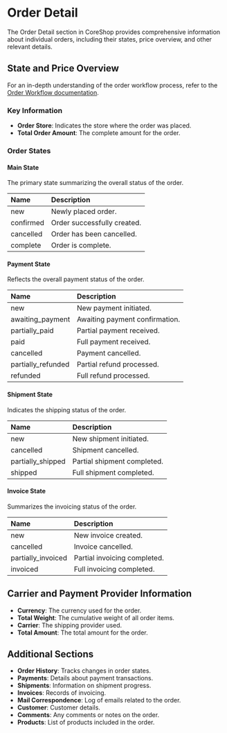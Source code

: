 # Order Detail

The Order Detail section in CoreShop provides comprehensive information about individual orders, including their states,
price overview, and other relevant details.

## State and Price Overview

For an in-depth understanding of the order workflow process, refer to
the [Order Workflow documentation](./03_Order_Workflow.md).

### Key Information

- **Order Store**: Indicates the store where the order was placed.
- **Total Order Amount**: The complete amount for the order.

### Order States

#### Main State

The primary state summarizing the overall status of the order.

| Name      | Description                 |
|:----------|:----------------------------|
| new       | Newly placed order.         |
| confirmed | Order successfully created. |
| cancelled | Order has been cancelled.   |
| complete  | Order is complete.          |

#### Payment State

Reflects the overall payment status of the order.

| Name               | Description                    |
|:-------------------|:-------------------------------|
| new                | New payment initiated.         |
| awaiting_payment   | Awaiting payment confirmation. |
| partially_paid     | Partial payment received.      |
| paid               | Full payment received.         |
| cancelled          | Payment cancelled.             |
| partially_refunded | Partial refund processed.      |
| refunded           | Full refund processed.         |

#### Shipment State

Indicates the shipping status of the order.

| Name              | Description                 |
|:------------------|:----------------------------|
| new               | New shipment initiated.     |
| cancelled         | Shipment cancelled.         |
| partially_shipped | Partial shipment completed. |
| shipped           | Full shipment completed.    |

#### Invoice State

Summarizes the invoicing status of the order.

| Name               | Description                  |
|:-------------------|:-----------------------------|
| new                | New invoice created.         |
| cancelled          | Invoice cancelled.           |
| partially_invoiced | Partial invoicing completed. |
| invoiced           | Full invoicing completed.    |

## Carrier and Payment Provider Information

- **Currency**: The currency used for the order.
- **Total Weight**: The cumulative weight of all order items.
- **Carrier**: The shipping provider used.
- **Total Amount**: The total amount for the order.

## Additional Sections

- **Order History**: Tracks changes in order states.
- **Payments**: Details about payment transactions.
- **Shipments**: Information on shipment progress.
- **Invoices**: Records of invoicing.
- **Mail Correspondence**: Log of emails related to the order.
- **Customer**: Customer details.
- **Comments**: Any comments or notes on the order.
- **Products**: List of products included in the order.
